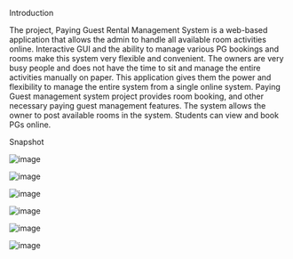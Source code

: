 Introduction

The project, Paying Guest Rental Management System is a web-based application that allows the admin to handle all available room activities online. Interactive GUI and the ability to manage various PG bookings and rooms make this system very flexible and convenient. The owners are very busy people and does not have the time to sit and manage the entire activities manually on paper. This application gives them the power and flexibility to manage the entire system from a single online system. Paying Guest management system project provides room booking, and other necessary paying guest management features. The system allows the owner to post available rooms in the system. Students can view and book PGs online.

Snapshot

![image](https://github.com/Ashutosh-Chouhan/Full-Stack-Website/assets/114951916/1275e4cf-2da8-4973-8a5b-9220f932242d)

![image](https://github.com/Ashutosh-Chouhan/Full-Stack-Website/assets/114951916/a5cef3fa-f410-41a6-9caf-819b04f6aa62)

![image](https://github.com/Ashutosh-Chouhan/Full-Stack-Website/assets/114951916/0dc9793f-f87f-4f26-be5e-eda8dceb3098)

![image](https://github.com/Ashutosh-Chouhan/Full-Stack-Website/assets/114951916/c38fd8cc-4a7a-403c-97e0-252786baf6b8)

![image](https://github.com/Ashutosh-Chouhan/Full-Stack-Website/assets/114951916/7c85a4b6-12ad-4be5-b478-01534d3ed6b0)

![image](https://github.com/Ashutosh-Chouhan/Full-Stack-Website/assets/114951916/4965e6fa-2dfe-4958-b129-d5da7ae5dde6)





